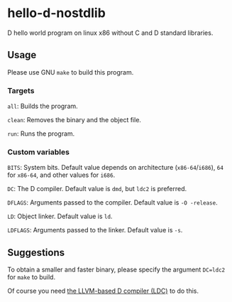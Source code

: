 # hello-d-nostdlib
D hello world program on linux x86 without C and D standard libraries.

## Usage
Please use GNU ``make`` to build this program.

### Targets

``all``: Builds the program.

``clean``: Removes the binary and the object file.

``run``: Runs the program.

### Custom variables

``BITS``: System bits. Default value depends on architecture (``x86-64``/``i686``), ``64`` for ``x86-64``, and other values for ``i686``.

``DC``: The D compiler. Default value is ``dmd``, but ``ldc2`` is preferred.

``DFLAGS``: Arguments passed to the compiler. Default value is ``-O -release``.

``LD``: Object linker. Default value is ``ld``.

``LDFLAGS``: Arguments passed to the linker. Default value is ``-s``.

## Suggestions
To obtain a smaller and faster binary, please specify the argument ``DC=ldc2`` for ``make`` to build.

Of course you need <a href="https://github.com/ldc-developers/ldc">the LLVM-based D compiler (LDC)</a> to do this.
